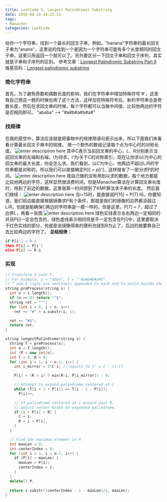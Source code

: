 ```yaml
---
title: LeetCode 5. Longest Palindromic Substring
date: 2018-08-14 14:23:53
tags:
- Manacher
categories: LeetCode
---
```


给你一个字符串，找到一个最长的回文子串，例如，"banana"字符串的最长回文子串为"anana"，这里说的找到一个是因为一个字符串可能有多个长度相同的回文子串，这里只用返回一个就可以了。另外要区分一下回文子串和回文子序列，其实就是子串和子序列的区别。
参考文章：[Longest Palindromic Substring Part II](https://articles.leetcode.com/longest-palindromic-substring-part-ii/)
维基百科：[Longest palindromic substring](https://en.wikipedia.org/wiki/Longest_palindromic_substring)

<!--more-->

### 简化字符串

首先，为了避免奇数和偶数长度的影响，我们在字符串中增加特殊符号'#'，这里我自己想这一题的时候也用了这个方法，这样加完特殊符号后，新的字符串总是奇数长度，然后在求回文串的时候，每个字符都可以当做中间值，比较他两边的字符是否相同即可。
"ababa" --> "#a#b#a#b#a#"

### 找规律

在我的感觉中，算法应该就是把事物中的规律用语句表示出来，所以下面我们来看看计算最长回文子串中的规律。
用一个额外的数组记录每个点为中心时的对称长度。
![enter description here](https://image.zero22.top/palindrome_table1.png)
其中C表示当前回文串的中心，L、R分别表示当前回文串的左端和右端，i为待求，i'为i关于C的对称索引，现在让你求以i为中心的回文串的最大长度，你会怎么求。我们看到，以C为中心，他两边不超过L/R的字符串都是对称的，所以我们可以直接确定P[i] = p[i']，这样就省了一部分求P的时间。
![enter description here](https://image.zero22.top/palindrome_table2.png)
我自己做的没有用到以求的数据，每个地方都是比较他两边的字符，这样显然很浪费时间，但是Manacher算法在计算回文串长度时，用到了前边的数据，这里我第一时间想到了KMP算法求子串的长度。
然后我们继续：
![enter description here](https://image.zero22.top/palindrome_table3.png)
当i=15时，能直接说P[15] = P[7] 吗，你要知道，我们前边能直接根据镜像求P有个条件，那就是我们的镜像的边界都没超过L/R，也就是能确保C两边的字符串是一模一样的，但是这里，P[7] = 7，超过了边界L，再看一张图
![enter description here](https://image.zero22.top/palindrome_table4.png)
绿色实线表示左右两边一定相同的并且P[i]一定会包含的，绿色虚线表示相同但是不一定包含在P[i]中，这里要取决于红色实线的部分，也就是说镜像得来的便利也就到R为止了，后边的就要靠自己去比较两边的字符了。
**总结规律：**

``` python
if P[i'] < R-i
then P[i] = P[i']
else P[i] >= R-i
```

### 实现

``` c++
// Transform S into T.
// For example, S = "abba", T = "^#a#b#b#a#$".
// ^ and $ signs are sentinels appended to each end to avoid bounds checking
string preProcess(string s) {
  int n = s.length();
  if (n == 0) return "^$";
  string ret = "^";
  for (int i = 0; i < n; i++)
    ret += "#" + s.substr(i, 1);

  ret += "#$";
  return ret;
}

string longestPalindrome(string s) {
  string T = preProcess(s);
  int n = T.length();
  int *P = new int[n];
  int C = 0, R = 0;
  for (int i = 1; i < n-1; i++) {
    int i_mirror = 2*C-i; // equals to i' = C - (i-C)

    P[i] = (R > i) ? min(R-i, P[i_mirror]) : 0;

    // Attempt to expand palindrome centered at i
    while (T[i + 1 + P[i]] == T[i - 1 - P[i]])
      P[i]++;

    // If palindrome centered at i expand past R,
    // adjust center based on expanded palindrome.
    if (i + P[i] > R) {
      C = i;
      R = i + P[i];
    }
  }

  // Find the maximum element in P.
  int maxLen = 0;
  int centerIndex = 0;
  for (int i = 1; i < n-1; i++) {
    if (P[i] > maxLen) {
      maxLen = P[i];
      centerIndex = i;
    }
  }
  delete[] P;
  
  return s.substr((centerIndex - 1 - maxLen)/2, maxLen);
}
```